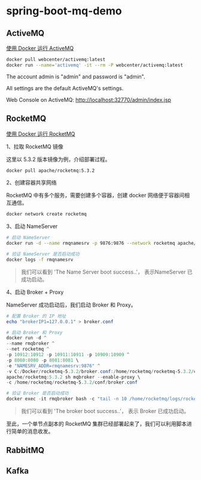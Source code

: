 # spring-boot-mq-demo

## ActiveMQ

[使用 Docker 运行 ActiveMQ](https://hub.docker.com/r/webcenter/activemq)

```bash
docker pull webcenter/activemq:latest
docker run --name='activemq' -it --rm -P webcenter/activemq:latest
```

The account admin is "admin" and password is "admin". 

All settings are the default ActiveMQ's settings.

Web Console on ActiveMQ: [http://localhost:32770/admin/index.jsp](http://localhost:32770/admin/index.jsp)


## RocketMQ

[使用 Docker 运行 RocketMQ](https://rocketmq.apache.org/zh/docs/quickStart/02quickstartWithDocker)

1、拉取 RocketMQ 镜像

这里以 5.3.2 版本镜像为例，介绍部署过程。

```bash
docker pull apache/rocketmq:5.3.2
```

2、创建容器共享网络

RocketMQ 中有多个服务，需要创建多个容器，创建 docker 网络便于容器间相互通信。

```bash
docker network create rocketmq
```

3、启动 NameServer

```bash
# 启动 NameServer
docker run -d --name rmqnamesrv -p 9876:9876 --network rocketmq apache/rocketmq:5.3.2 sh mqnamesrv

# 验证 NameServer 是否启动成功
docker logs -f rmqnamesrv
```
> 我们可以看到 'The Name Server boot success..'， 表示NameServer 已成功启动。

4、启动 Broker + Proxy

NameServer 成功启动后，我们启动 Broker 和 Proxy。

```ps1
# 配置 Broker 的 IP 地址
echo "brokerIP1=127.0.0.1" > broker.conf

# 启动 Broker 和 Proxy
docker run -d ^
--name rmqbroker ^
--net rocketmq ^
-p 10912:10912 -p 10911:10911 -p 10909:10909 ^
-p 8080:8080 -p 8081:8081 \
-e "NAMESRV_ADDR=rmqnamesrv:9876" ^
-v C:/Docker/rocketmq-5.3.2/broker.conf:/home/rocketmq/rocketmq-5.3.2/conf/broker.conf ^
apache/rocketmq:5.3.2 sh mqbroker --enable-proxy \
-c /home/rocketmq/rocketmq-5.3.2/conf/broker.conf

# 验证 Broker 是否启动成功
docker exec -it rmqbroker bash -c "tail -n 10 /home/rocketmq/logs/rocketmqlogs/proxy.log"
```

> 我们可以看到 'The broker boot success..'， 表示 Broker 已成功启动。

至此，一个单节点副本的 RocketMQ 集群已经部署起来了，我们可以利用脚本进行简单的消息收发。

## RabbitMQ

## Kafka
